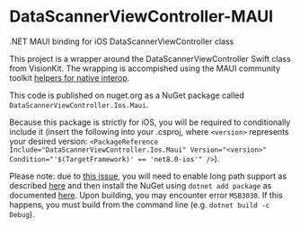 # DataScannerViewController-MAUI
.NET MAUI binding for iOS DataScannerViewController class

This project is a wrapper around the DataScannerViewController Swift class from VisionKit. The wrapping is accompished using the MAUI community toolkit [helpers for native interop](https://learn.microsoft.com/en-us/dotnet/communitytoolkit/maui/native-library-interop/).

This code is published on nuget.org as a NuGet package called `DataScannerViewController.Ios.Maui`.

Because this package is strictly for iOS, you will be required to conditionally include it (insert the following into your .csproj, where `<version>` represents your desired version: `<PackageReference Include="DataScannerViewController.Ios.Maui" Version="<version>" Condition="'$(TargetFramework)' == 'net8.0-ios'" />`).

Please note: due to [this issue](https://github.com/dotnet/maui/issues/17828#issuecomment-1897879300), you will need to enable long path support as described [here](https://learn.microsoft.com/en-us/windows/win32/fileio/maximum-file-path-limitation?tabs=registry#registry-setting-to-enable-long-paths) and then install the NuGet using `dotnet add package` as documented [here](https://learn.microsoft.com/en-us/dotnet/core/tools/dotnet-add-package). Upon building, you may encounter error `MSB3030`. If this happens, you must build from the command line (e.g. `dotnet build -c Debug`).
